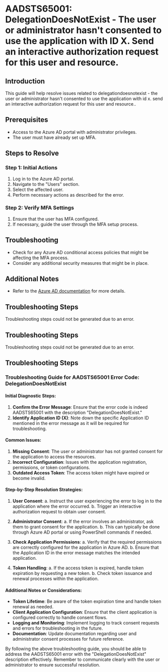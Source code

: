 # AADSTS65001: DelegationDoesNotExist - The user or administrator hasn't consented to use the application with ID X. Send an interactive authorization request for this user and resource.

## Introduction
This guide will help resolve issues related to delegationdoesnotexist - the user or administrator hasn't consented to use the application with id x. send an interactive authorization request for this user and resource..

## Prerequisites
- Access to the Azure AD portal with administrator privileges.
- The user must have already set up MFA.

## Steps to Resolve

### Step 1: Initial Actions
1. Log in to the Azure AD portal.
2. Navigate to the "Users" section.
3. Select the affected user.
4. Perform necessary actions as described for the error.

### Step 2: Verify MFA Settings
1. Ensure that the user has MFA configured.
2. If necessary, guide the user through the MFA setup process.

## Troubleshooting
- Check for any Azure AD conditional access policies that might be affecting the MFA process.
- Consider any additional security measures that might be in place.

## Additional Notes
- Refer to the [Azure AD documentation](https://learn.microsoft.com/en-us/azure/active-directory/) for more details.


## Troubleshooting Steps
Troubleshooting steps could not be generated due to an error.

## Troubleshooting Steps
Troubleshooting steps could not be generated due to an error.

## Troubleshooting Steps
### Troubleshooting Guide for AADSTS65001 Error Code: DelegationDoesNotExist

#### Initial Diagnostic Steps:
1. **Confirm the Error Message**: Ensure that the error code is indeed AADSTS65001 with the description "DelegationDoesNotExist."
2. **Identify Application ID (X)**: Note down the specific Application ID mentioned in the error message as it will be required for troubleshooting.

#### Common Issues:
1. **Missing Consent**: The user or administrator has not granted consent for the application to access the resources.
2. **Incorrect Configuration**: Issues with the application registration, permissions, or token configurations.
3. **Outdated Access Token**: The access token might have expired or become invalid.

#### Step-by-Step Resolution Strategies:
1. **User Consent**: 
    a. Instruct the user experiencing the error to log in to the application where the error occurred.
    b. Trigger an interactive authorization request to obtain user consent.
  
2. **Administrator Consent**:
    a. If the error involves an administrator, ask them to grant consent for the application.
    b. This can typically be done through Azure AD portal or using PowerShell commands if needed.
    
3. **Check Application Permissions**: 
    a. Verify that the required permissions are correctly configured for the application in Azure AD.
    b. Ensure that the Application ID in the error message matches the intended application.

4. **Token Handling**:
    a. If the access token is expired, handle token expiration by requesting a new token.
    b. Check token issuance and renewal processes within the application.

#### Additional Notes or Considerations:
- **Token Lifetime**: Be aware of the token expiration time and handle token renewal as needed.
- **Client Application Configuration**: Ensure that the client application is configured correctly to handle consent flows.
- **Logging and Monitoring**: Implement logging to track consent requests and errors for troubleshooting in the future.
- **Documentation**: Update documentation regarding user and administrator consent processes for future reference.

By following the above troubleshooting guide, you should be able to address the AADSTS65001 error with the "DelegationDoesNotExist" description effectively. Remember to communicate clearly with the user or administrator to ensure successful resolution.